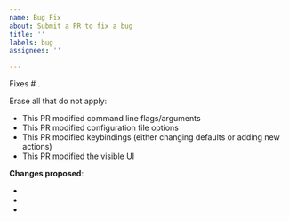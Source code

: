 ```yaml
---
name: Bug Fix
about: Submit a PR to fix a bug
title: ''
labels: bug
assignees: ''

---
```


Fixes # .

Erase all that do not apply:
- This PR modified command line flags/arguments
- This PR modified configuration file options
- This PR modified keybindings (either changing defaults or adding new actions)
- This PR modified the visible UI

**Changes proposed**:

- 
- 
- 


